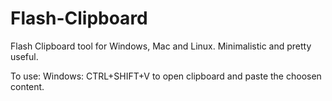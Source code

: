 # Flash-Clipboard
Flash Clipboard tool for Windows, Mac and Linux. Minimalistic and pretty useful.

To use: 
Windows: CTRL+SHIFT+V to open clipboard and paste the choosen content.
